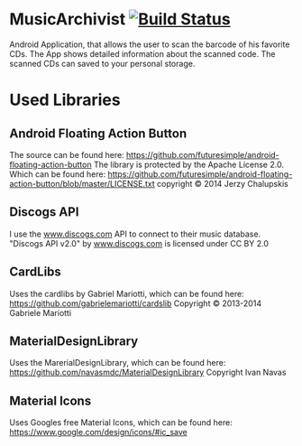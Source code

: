 # MusicArchivist [![Build Status](https://travis-ci.org/GAlexMES/MusicArchivist.svg?branch=master)](https://travis-ci.org/GAlexMES/MusicArchivist)
Android Application, that allows the user to scan the barcode of his favorite CDs. The App shows detailed information about the scanned code. The scanned CDs can saved to your personal storage.

# Used Libraries
## Android Floating Action Button
The source can be found here: https://github.com/futuresimple/android-floating-action-button
The library is protected by the Apache License 2.0. Which can be found here:  https://github.com/futuresimple/android-floating-action-button/blob/master/LICENSE.txt
copyright © 2014 Jerzy Chalupskis

## Discogs API
I use the www.discogs.com API to connect to their music database.
"Discogs API v2.0" by www.discogs.com is licensed under CC BY 2.0

## CardLibs
Uses the cardlibs by Gabriel Mariotti, which can be found here: https://github.com/gabrielemariotti/cardslib
Copyright © 2013-2014 Gabriele Mariotti

## MaterialDesignLibrary
Uses the MarerialDesignLibrary, which can be found here: https://github.com/navasmdc/MaterialDesignLibrary
Copyright Ivan Navas

## Material Icons
Uses Googles free Material Icons, which can be found here: https://www.google.com/design/icons/#ic_save
